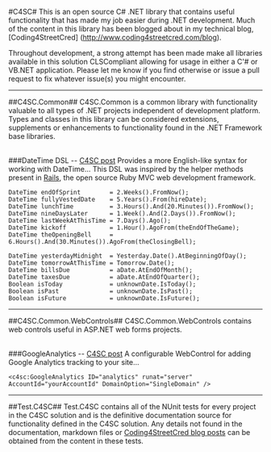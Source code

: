 #C4SC#
This is an open source C# .NET library that contains useful functionality that has made my job easier during .NET 
development. Much of the content in this library has been blogged about in my technical blog, [Coding4StreetCred]
(http://www.coding4streetcred.com/blog). 

Throughout development, a strong attempt has been made make all libraries available in this solution CLSCompliant 
allowing for usage in either a C'# or VB.NET application. Please let me know if you find otherwise or issue a pull 
request to fix whatever issue(s) you might encounter.

---
##C4SC.Common##
C4SC.Common is a common library with functionality valuable to all types of .NET projects independent of development 
platform. Types and classes in this library can be considered extensions, supplements or enhancements to functionality 
found in the .NET Framework base libraries.
<br/><br/>

###DateTime DSL -- [C4SC post](http://www.coding4streetcred.com/blog/post/A-C4SC-Series-DSL-Development-in-NET-with-C.aspx)
Provides a more English-like syntax for working with DateTime... This DSL was inspired by the helper methods present in
[Rails](http://api.rubyonrails.org/classes/Date.html), the open source Ruby MVC web development framework.

	DateTime endOfSprint 		= 2.Weeks().FromNow();
	DateTime fullyVestedDate 	= 5.Years().From(hireDate);
	DateTime lunchTime			= 3.Hours().And(20.Minutes()).FromNow();
	DateTime nineDaysLater		= 1.Week().And(2.Days()).FromNow();
	DateTime lastWeekAtThisTime = 7.Days().Ago();
	DateTime kickoff 			= 1.Hour().AgoFrom(theEndOfTheGame);
	DateTime theOpeningBell		= 6.Hours().And(30.Minutes()).AgoFrom(theClosingBell);

	DateTime yesterdayMidnight	= Yesterday.Date().AtBeginningOfDay();
	DateTime tomorrowAtThisTime = Tomorrow.Date();
	DateTime billsDue			= aDate.AtEndOfMonth();
	DateTime taxesDue			= aDate.AtEndOfQuarter();
	Boolean isToday				= unknownDate.IsToday();
	Boolean isPast				= unknownDate.IsPast();
	Boolean isFuture			= unknownDate.IsFuture();

---
##C4SC.Common.WebControls##
C4SC.Common.WebControls contains web controls useful in ASP.NET web forms projects.
<br/><br/>

###GoogleAnalytics -- [C4SC post](http://www.coding4streetcred.com/blog/post/Add-Google-Analytics-to-your-ASPNET-WebForms-Application.aspx)
A configurable WebControl for adding Google Analytics tracking to your site...

	<c4sc:GoogleAnalytics ID="analytics" runat="server" AccountId="yourAccountId" DomainOption="SingleDomain" />

---

##Test.C4SC##
Test.C4SC contains all of the NUnit tests for every project in the C4SC solution and is the definitive documentation 
source for functionality defined in the C4SC solution. Any details not found in the documentation, markdown files or 
[Coding4StreetCred blog posts](http://www.coding4streetcred.com/blog) can be obtained from the content in these tests.
